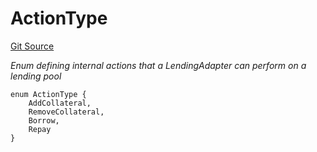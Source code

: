 # ActionType
[Git Source](https://github.com/seamless-protocol/ilm-v2/blob/c66c8e188b984325bffdd199b88ca303e9f58b11/src/types/DataTypes.sol)

*Enum defining internal actions that a LendingAdapter can perform on a lending pool*


```solidity
enum ActionType {
    AddCollateral,
    RemoveCollateral,
    Borrow,
    Repay
}
```

